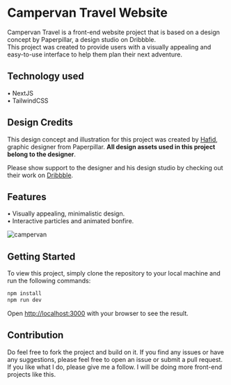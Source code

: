 # Campervan Travel Website

Campervan Travel is a front-end website project that is based on a design concept by Paperpillar, a design studio on Dribbble.   
This project was created to provide users with a visually appealing and easy-to-use interface to help them plan their next adventure.

## Technology used
• NextJS   
• TailwindCSS

## Design Credits
This design concept and illustration for this project was created by [Hafid](https://dribbble.com/Hafidfachrudin), graphic designer from Paperpillar.
**All design assets used in this project belong to the designer**.   

Please show support to the designer and his design studio by checking out their work on [Dribbble](https://dribbble.com/paperpillar).   

## Features
• Visually appealing, minimalistic design.  
• Interactive particles and animated bonfire.   
   
   
![campervan](https://user-images.githubusercontent.com/38596941/226355393-132a3cd0-670a-4839-9241-8567a2e98bd0.gif) 

## Getting Started

To view this project, simply clone the repository to your local machine and run the following commands:

```bash
npm install
npm run dev
```

Open [http://localhost:3000](http://localhost:3000) with your browser to see the result.

## Contribution
Do feel free to fork the project and build on it. If you find any issues or have any suggestions, please feel free to open an issue or submit a pull request.   
If you like what I do, please give me a follow. I will be doing more front-end projects like this.
